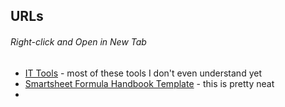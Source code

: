 ## URLs
###### Right-click and Open in New Tab

- [IT Tools](https://it-tools.tech/) - most of these tools I don't even understand yet
- [Smartsheet Formula Handbook Template](https://www.smartsheet.com/template-gallery/formula-handbook) - this is pretty neat
- 
